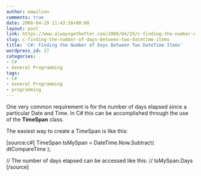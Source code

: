 ```yaml
---
author: emwilson
comments: true
date: 2008-04-29 11:43:58+00:00
layout: post
link: https://www.alwaysgetbetter.com/2008/04/29/c-finding-the-number-of-days-between-two-datetime-items/
slug: c-finding-the-number-of-days-between-two-datetime-items
title: 'C#: Finding the Number of Days Between Two DateTime Items'
wordpress_id: 27
categories:
- C#
- General Programming
tags:
- C#
- General Programming
- programming
---
```


One very common requirement is for the number of days elapsed since a particular Date and Time.  In C# this can be accomplished through the use of the **TimeSpan** class.

The easiest way to create a TimeSpan is like this:

[source:c#]
TimeSpan tsMySpan = DateTime.Now.Subtract( dtCompareTime );

// The number of days elapsed can be accessed like this:
// tsMySpan.Days
[/source]
